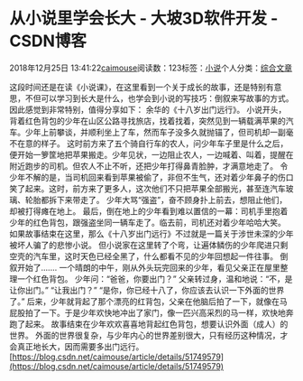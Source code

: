 
# 从小说里学会长大 - 大坡3D软件开发 - CSDN博客

2018年12月25日 13:41:22[caimouse](https://me.csdn.net/caimouse)阅读数：123标签：[小说](https://so.csdn.net/so/search/s.do?q=小说&t=blog)个人分类：[综合文章](https://blog.csdn.net/caimouse/article/category/49653)



这段时间还是在读《小说课》，在这里看到一个关于成长的故事，还是特别有意思，不但可以学习到长大是什么，也学会到小说的写技巧：倒叙来写故事的方式。
因此感觉到非常特别，值得分享如下：
余华的《十八岁出门远行》。
小说开头，背着红色背包的少年在山区公路寻找旅店，找着找着，突然见到一辆载满苹果的汽车。少年上前攀谈，并顺利坐上了车，然而车子没多久就抛锚了，但司机却一副毫不在意的样子。
这时前方来了五个骑自行车的农人，问少年车子里是什么之后，便开始一箩筐地把苹果搬走。少年见状，一边阻止农人，一边喊着、叫着，提醒在附近跑步的司机。但农人不止不听，还把少年打得鼻青脸肿，才满意地走了。
令少年不解的是，当司机回来看到苹果被偷了，非但不生气，还对着少年鼻子的伤口笑了起来。这时，前方来了更多人，这次他们不只把苹果全部搬光，甚至连汽车玻璃、轮胎都拆下来带走了。
少年大骂“强盗”，奋不顾身扑上前去，想阻止他们，却被打得瘫在地上。
最后，倒在地上的少年看到难以置信的一幕：司机手里抱着少年的红色背包，跟强盗坐同一辆车走了。临去前，司机还对着少年哈哈大笑。
如果故事结束在这里，那么《十八岁出门远行》不过就是一篇关于涉世未深的少年被坏人骗了的悲惨小说。
但小说家在这里转了个弯，让遍体鳞伤的少年爬进只剩空壳的汽车里，这时天色已经全黑了，什么都看不见的少年回想起一件往事。
倒叙开始了.......
一个晴朗的中午，刚从外头玩完回来的少年，看见父亲正在屋里整理一个红色背包。
少年问：“爸爸，你要出门？”
父亲转过身，温和地说：“不，是让你出门。”
“让我出门？”
“是你，你已经十八了，你应该去认识一下外面的世界了。”
后来，少年就背起了那个漂亮的红背包，父亲在他脑后拍了一下，就像在马屁股拍了一下。于是少年欢快地冲出了家门，像一匹兴高采烈的马一样，欢快地奔跑了起来。
故事结束在少年欢欢喜喜地背起红色背包，想要认识外面（成人）的世界。
外面的世界很复杂，与少年内心的世界差别很大，只有经历这种情况，才会真正地长大，因而需要多出门远行。
[https://blog.csdn.net/caimouse/article/details/51749579](https://blog.csdn.net/caimouse/article/details/51749579)


